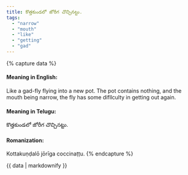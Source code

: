 ```yaml
---
title: కొత్తకుండలో జోరీగ చొచ్చినట్టు.
tags:
  - "narrow"
  - "mouth"
  - "like"
  - "getting"
  - "gad"
---
```


{% capture data %}
#### Meaning in English:
Like a gad-fly flying into a new pot.
The pot contains nothing, and the mouth being narrow, the fly has some difllculty in getting out again.

#### Meaning in Telugu:
కొత్తకుండలో జోరీగ చొచ్చినట్టు.

#### Romanization:
Kottakuṇḍalō jōrīga coccinaṭṭu.
{% endcapture %}

{{ data | markdownify }}

